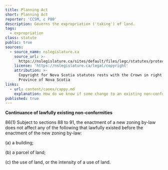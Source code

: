 ```yaml
---
title: Planning Act
short: Planning Act
reporter: 'CCSM, c P80'
description: Governs the expropriation ('taking') of land.
tags:
  - expropriation
class: statute
public: true
sources:
  - source_name: nslegislature.ca
    source_url: >-
      https://nslegislature.ca/sites/default/files/legc/statutes/protect.htm
    license: 'https://nslegislature.ca/legal/copyright'
    attribution: >-
      Copyright for Nova Scotia statutes rests with the Crown in right of the
      Province of Nova Scotia
links:
  - url: content/cases/cappy.md
    explanation: How do we know if some change to an existing non-conforming use causes the owner to lose the protections afforded by the doctrine of acquired rights? 
published: true
---
```


<div id="statute">

**Continuance of lawfully existing non-conformities**

86(1) Subject to sections 88 to 91, the enactment of a new zoning by-law does not affect any of the following that lawfully existed before the enactment of the new zoning by-law:

(a) a building;

(b) a parcel of land;

(c) the use of land, or the intensity of a use of land.

</div>
